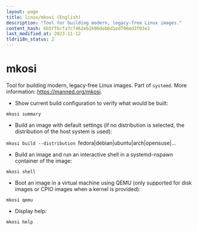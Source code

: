 ```yaml
---
layout: page
title: linux/mkosi (English)
description: "Tool for building modern, legacy-free Linux images."
content_hash: 6b5ffbcfa7cf462eb1606deb6d1ed706ed3f03e2
last_modified_at: 2023-11-12
tldri18n_status: 2
---
```

# mkosi

Tool for building modern, legacy-free Linux images.
Part of `systemd`.
More information: <https://manned.org/mkosi>.

- Show current build configuration to verify what would be built:

`mkosi summary`

- Build an image with default settings (if no distribution is selected, the distribution of the host system is used):

`mkosi build --distribution `<span class="tldr-var badge badge-pill bg-dark-lm bg-white-dm text-white-lm text-dark-dm font-weight-bold">fedora|debian|ubuntu|arch|opensuse|...</span>

- Build an image and run an interactive shell in a systemd-nspawn container of the image:

`mkosi shell`

- Boot an image in a virtual machine using QEMU (only supported for disk images or CPIO images when a kernel is provided):

`mkosi qemu`

- Display help:

`mkosi help`
